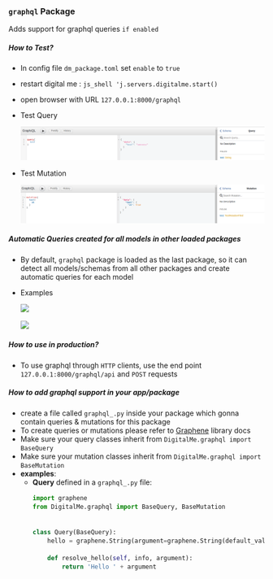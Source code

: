 ### `graphql` Package

Adds support for graphql queries `if enabled`

##### How to Test?

- In config file `dm_package.toml` set `enable` to `true`
- restart digital me : `js_shell 'j.servers.digitalme.start()`
- open browser with URL `127.0.0.1:8000/graphql`
- Test Query

  ![](docs/query.png?raw=true)
- Test Mutation

  ![](docs/mutation.png?raw=true)

##### Automatic Queries created for all models in other loaded packages

- By default, `graphql` package is loaded as the last package, so it can detect all models/schemas
from all other packages and create automatic queries for each model

- Examples

  ![](docs/autoQuery1.png?raw=true)

   ![](docs/autoQuery2.png?raw=true)

##### How to use in production?

- To use graphql through `HTTP` clients, use the end point `127.0.0.1:8000/graphql/api` and `POST` requests

##### How to add graphql support in your app/package

- create a file called `graphql_.py` inside your package which gonna contain queries & mutations for this package
- To create queries or mutations please refer to  [Graphene](https://docs.graphene-python.org/en/latest/) library docs
- Make sure your query classes inherit from `DigitalMe.graphql import BaseQuery`
- Make sure your mutation classes inherit from `DigitalMe.graphql import BaseMutation`
- **examples**:
    - **Query** defined in a `graphql_.py` file:
        ```python
        import graphene
        from DigitalMe.graphql import BaseQuery, BaseMutation


        class Query(BaseQuery):
            hello = graphene.String(argument=graphene.String(default_value="stranger"))

            def resolve_hello(self, info, argument):
                return 'Hello ' + argument
        ```
